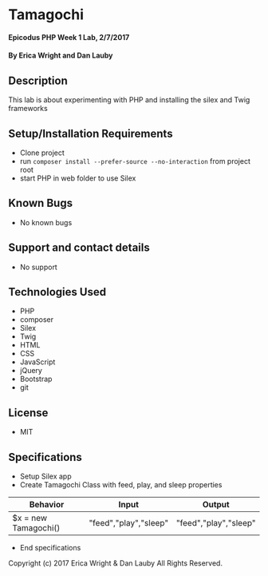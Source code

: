 # Tamagochi

#### Epicodus PHP Week 1 Lab, 2/7/2017

#### By Erica Wright and Dan Lauby

## Description

This lab is about experimenting with PHP and installing the silex and Twig frameworks

## Setup/Installation Requirements
* Clone project
* run `composer install --prefer-source --no-interaction` from project root
* start PHP in web folder to use Silex

## Known Bugs
* No known bugs

## Support and contact details
* No support

## Technologies Used
* PHP
* composer
* Silex
* Twig
* HTML
* CSS
* JavaScript
* jQuery
* Bootstrap
* git


## License
* MIT

## Specifications
* Setup Silex app
* Create Tamagochi Class with feed, play, and sleep properties

|Behavior|Input|Output|
|--------|-----|------|
|$x = new Tamagochi()|"feed","play","sleep"|"feed","play","sleep"|


* End specifications

Copyright (c) 2017 Erica Wright & Dan Lauby All Rights Reserved.
